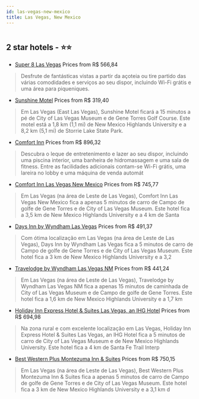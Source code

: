 ```yaml
---
id: las-vegas-new-mexico
title: Las Vegas, New Mexico
---
```


<center><img src="https://i.travelapi.com/hotels/1000000/460000/460000/459935/f24922d7_z.jpg" alt="" /></center>


##  2 star hotels - ⭐️⭐️

-    [Super 8 Las Vegas](https://www.hurb.com/br/aud/https://www.hurb.com/br/hotels/las-vegas/super-8-las-vegas-HT-1E2D?cmp=18055) Prices from R$ 566,84
   > Desfrute de fantásticas vistas a partir da açoteia ou tire partido das várias comodidades e serviços ao seu dispor, incluindo Wi-Fi grátis e uma área para piqueniques.
-    [Sunshine Motel](https://www.hurb.com/br/aud/https://www.hurb.com/br/hotels/las-vegas/sunshine-motel-HT-NVX9?cmp=18055) Prices from R$ 319,40
   > Em Las Vegas (East Las Vegas), Sunshine Motel ficará a 15 minutos a pé de City of Las Vegas Museum e de Gene Torres Golf Course. Este motel está a 1,8 km (1,1 mi) de New Mexico Highlands University e a 8,2 km (5,1 mi) de Storrie Lake State Park.
-    [Comfort Inn](https://www.hurb.com/br/aud/https://www.hurb.com/br/hotels/las-vegas/comfort-inn-HT-9XRQ?cmp=18055) Prices from R$ 896,32
   > Descubra o leque de entretenimento e lazer ao seu dispor, incluindo uma piscina interior, uma banheira de hidromassagem e uma sala de fitness. Entre as facilidades adicionais contam-se Wi-Fi grátis, uma lareira no lobby e uma máquina de venda automát
-    [Comfort Inn Las Vegas New Mexico](https://www.hurb.com/br/aud/https://www.hurb.com/br/hotels/las-vegas/comfort-inn-las-vegas-new-mexico-HT-E15C?cmp=18055) Prices from R$ 745,77
   > Em Las Vegas (na área de Leste de Las Vegas), Comfort Inn Las Vegas New Mexico fica a apenas 5 minutos de carro de Campo de golfe de Gene Torres e de City of Las Vegas Museum.  Este hotel fica a 3,5 km de New Mexico Highlands University e a 4 km de Santa 
-    [Days Inn by Wyndham Las Vegas](https://www.hurb.com/br/aud/https://www.hurb.com/br/hotels/las-vegas/days-inn-by-wyndham-las-vegas-HT-GYHA?cmp=18055) Prices from R$ 491,37
   > Com ótima localização em Las Vegas (na área de Leste de Las Vegas), Days Inn by Wyndham Las Vegas fica a 5 minutos de carro de Campo de golfe de Gene Torres e de City of Las Vegas Museum.  Este hotel fica a 3 km de New Mexico Highlands University e a 3,2 
-    [Travelodge by Wyndham Las Vegas NM](https://www.hurb.com/br/aud/https://www.hurb.com/br/hotels/las-vegas/travelodge-by-wyndham-las-vegas-nm-HT-ONR6?cmp=18055) Prices from R$ 441,24
   > Em Las Vegas (na área de Leste de Las Vegas), Travelodge by Wyndham Las Vegas NM fica a apenas 15 minutos de caminhada de City of Las Vegas Museum e de Campo de golfe de Gene Torres.  Este hotel fica a 1,6 km de New Mexico Highlands University e a 1,7 km 
-    [Holiday Inn Express Hotel & Suites Las Vegas, an IHG Hotel](https://www.hurb.com/br/aud/https://www.hurb.com/br/hotels/las-vegas/holiday-inn-express-hotel-suites-las-vegas-an-ihg-hotel-HT-8COU?cmp=18055) Prices from R$ 694,98
   > Na zona rural e com excelente localização em Las Vegas, Holiday Inn Express Hotel & Suites Las Vegas, an IHG Hotel fica a 5 minutos de carro de City of Las Vegas Museum e de New Mexico Highlands University.  Este hotel fica a 4 km de Santa Fe Trail Interp
-    [Best Western Plus Montezuma Inn & Suites](https://www.hurb.com/br/aud/https://www.hurb.com/br/hotels/las-vegas/best-western-plus-montezuma-inn-suites-HT-NO78?cmp=18055) Prices from R$ 750,15
   > Em Las Vegas (na área de Leste de Las Vegas), Best Western Plus Montezuma Inn & Suites fica a apenas 5 minutos de carro de Campo de golfe de Gene Torres e de City of Las Vegas Museum.  Este hotel fica a 3 km de New Mexico Highlands University e a 3,1 km d
